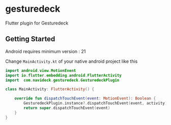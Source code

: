 # gesturedeck

Flutter plugin for Gesturedeck

## Getting Started

Android requires minimum version : 21

Change `MainActivity.kt` of your native android project like this

```kotlin
import android.view.MotionEvent
import io.flutter.embedding.android.FlutterActivity
import  com.navideck.gesturedeck.GesturedeckPlugin

class MainActivity: FlutterActivity() {

    override fun dispatchTouchEvent(event: MotionEvent): Boolean {
        GesturedeckPlugin.instance?.dispatchTouchEvent(event, activity)
        return super.dispatchTouchEvent(event)
    }
}
```
